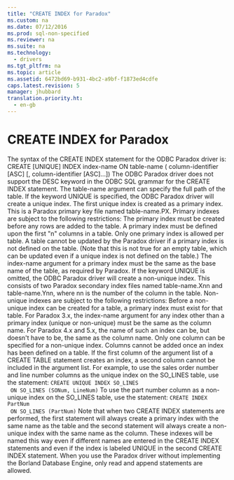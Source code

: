 ```yaml
---
title: "CREATE INDEX for Paradox"
ms.custom: na
ms.date: 07/12/2016
ms.prod: sql-non-specified
ms.reviewer: na
ms.suite: na
ms.technology: 
  - drivers
ms.tgt_pltfrm: na
ms.topic: article
ms.assetid: 6472bd69-b931-4bc2-a9bf-f1873ed4cdfe
caps.latest.revision: 5
manager: jhubbard
translation.priority.ht: 
  - en-gb
---
```

# CREATE INDEX for Paradox
<?xml version="1.0" encoding="utf-8"?>
<developerConceptualDocument xmlns="http://ddue.schemas.microsoft.com/authoring/2003/5" xmlns:xlink="http://www.w3.org/1999/xlink" xmlns:xsi="http://www.w3.org/2001/XMLSchema-instance" xsi:schemaLocation="http://ddue.schemas.microsoft.com/authoring/2003/5 http://dduestorage.blob.core.windows.net/ddueschema/developer.xsd">
  <introduction>
    <para>The syntax of the CREATE INDEX statement for the ODBC Paradox driver is:</para>
    <para>
      <legacyBold>CREATE </legacyBold>[<legacyBold>UNIQUE</legacyBold>]<legacyBold> INDEX</legacyBold> <legacyItalic>index-name</legacyItalic> </para>
    <para>
      <legacyBold>ON</legacyBold> <legacyItalic>table-name</legacyItalic> </para>
    <para>
      <legacyBold>(</legacyBold>
      <legacyItalic>column-identifier</legacyItalic> [<legacyBold>ASC</legacyBold>] </para>
    <para>[<legacyBold>,</legacyBold> <legacyItalic>column-identifier</legacyItalic> [<legacyBold>ASC</legacyBold>]...]<legacyBold>)</legacyBold></para>
    <para>The ODBC Paradox driver does not support the <legacyBold>DESC</legacyBold> keyword in the ODBC SQL grammar for the CREATE INDEX statement. The <legacyItalic>table-name</legacyItalic> argument can specify the full path of the table.</para>
    <para>If the keyword <legacyBold>UNIQUE</legacyBold> is specified, the ODBC Paradox driver will create a unique index. The first unique index is created as a primary index. This is a Paradox primary key file named <legacyItalic>table-name</legacyItalic>.PX. Primary indexes are subject to the following restrictions:  </para>
    <list class="bullet">
      <listItem>
        <para>The primary index must be created before any rows are added to the table.</para>
      </listItem>
      <listItem>
        <para>A primary index must be defined upon the first "n" columns in a table.</para>
      </listItem>
      <listItem>
        <para>Only one primary index is allowed per table.</para>
      </listItem>
      <listItem>
        <para>A table cannot be updated by the Paradox driver if a primary index is not defined on the table. (Note that this is not true for an empty table, which can be updated even if a unique index is not defined on the table.)</para>
      </listItem>
      <listItem>
        <para>The <legacyItalic>index-name</legacyItalic> argument for a primary index must be the same as the base name of the table, as required by Paradox.</para>
      </listItem>
    </list>
    <para>If the keyword <legacyBold>UNIQUE</legacyBold> is omitted, the ODBC Paradox driver will create a non-unique index. This consists of two Paradox secondary index files named <legacyItalic>table-name</legacyItalic>.X<legacyItalic>nn</legacyItalic> and <legacyItalic>table-name</legacyItalic>.Y<legacyItalic>nn</legacyItalic>, where <legacyItalic>nn</legacyItalic> is the number of the column in the table. Non-unique indexes are subject to the following restrictions:  </para>
    <list class="bullet">
      <listItem>
        <para>Before a non-unique index can be created for a table, a primary index must exist for that table.</para>
      </listItem>
      <listItem>
        <para>For Paradox 3.<legacyItalic>x</legacyItalic>, the <legacyItalic>index-name</legacyItalic> argument for any index other than a primary index (unique or non-unique) must be the same as the column name. For Paradox 4.<legacyItalic>x</legacyItalic> and 5.<legacyItalic>x</legacyItalic>, the name of such an index can be, but doesn't have to be, the same as the column name.</para>
      </listItem>
      <listItem>
        <para>Only one column can be specified for a non-unique index.</para>
      </listItem>
    </list>
    <para>Columns cannot be added once an index has been defined on a table. If the first column of the argument list of a CREATE TABLE statement creates an index, a second column cannot be included in the argument list.</para>
    <para>For example, to use the sales order number and line number columns as the unique index on the SO_LINES table, use the statement:</para>
    <code>CREATE UNIQUE INDEX SO_LINES
 ON SO_LINES (SONum, LineNum)</code>
    <para>To use the part number column as a non-unique index on the SO_LINES table, use the statement:</para>
    <code>CREATE INDEX PartNum
 ON SO_LINES (PartNum)</code>
    <para>Note that when two CREATE INDEX statements are performed, the first statement will always create a primary index with the same name as the table and the second statement will always create a non-unique index with the same name as the column. These indexes will be named this way even if different names are entered in the CREATE INDEX statements and even if the index is labeled UNIQUE in the second CREATE INDEX statement.</para>
    <alert class="note">
      <para>When you use the Paradox driver without implementing the Borland Database Engine, only read and append statements are allowed.</para>
    </alert>
  </introduction>
  <relatedTopics />
</developerConceptualDocument>